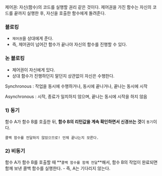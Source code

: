 제어권:  자신(함수)의 코드를 실행할 권리 같은 것이다. 제어권을 가진 함수는 자신의 코드를 끝까지 실행한 후, 자신을 호출한 함수에게 돌려준다.

### 블로킹

- `제어권`을 상대에게 준다.
- 즉, 제어권이 넘어간 함수가 끝나야 자신의 함수를 진행할 수 있다.

### 논 블로킹

- 제어권이 자신에게 있다.
- 상대 함수가 진행하던지 말던지 상관없이 자신은 수행한다.

Synchronous : 작업을 동시에 수행하거나, 동시에 끝나거나, 끝나는 동시에 시작

Asynchronous : 시작, 종료가 일치하지 않으며, 끝나는 동시에 시작을 하지 않음

### 1) 동기

함수 A가 함수 B를 호출한 뒤, **함수 B의 리턴값을 계속 확인하면서 신경쓰는 것**이 `동기`이다.

`콜백 함수를 전달하지 않았으므로! 언제 끝나는지 모른다.`

### 2) 비동기

함수 A가 함수 B를 호출할 때 **`콜백 함수를 함께 전달`**해서, 함수 B의 작업이 완료되면 함께 보낸 콜백 함수를 실행한다. - 즉, A는 기다리지 않는다.
